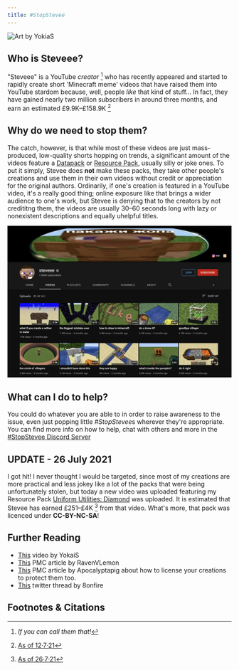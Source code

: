 ```yaml
---
title: #StopStevee
---
```


![Art by YokiaS](https://i.ytimg.com/vi/hE_Ek9EbT0Q/maxresdefault.jpg)

## Who is Steveee?

"Steveee" is a YouTube *creator* [^1] who has recently appeared and started to rapidly create short 'Minecraft meme' videos that have raised them into YouTube stardom because, well, people *like* that kind of stuff...
In fact, they have gained nearly two million subscribers in around three months, and earn an estimated £9.9K–£158.9K [^2]

## Why do we need to stop them?

The catch, however, is that while most of these videos are just mass-produced, low-quality shorts hopping on trends, a significant amount of the videos feature a [Datapack](https://minecraft.fandom.com/wiki/Data_Pack) or [Resource Pack](https://minecraft.fandom.com/wiki/Resource_Pack), usually silly or joke ones.
To put it simply, Stevee does **not** make these packs, they take other people's creations and use them in their own videos without credit or appreciation for the original authors.
Ordinarily, if one's creation is featured in a YouTube video, it's a really good thing; online exposure like that brings a wider audience to one's work, but Stevee is denying that to the creators by not credititng them, the videos are usually 30–60 seconds long with lazy or nonexistent descriptions and equally uhelpful titles.

![Steveee's Youtube Page](/assets/steveee_yt.png)

## What can I do to help?

You could do whatever you are able to in order to raise awareness to the issue, even just popping little *#StopStevee*s wherever they're appropriate. You can find more info on how to help, chat with others and more in the [#StopStevee Discord Server](https://discord.gg/sKqYzD5RZW)

## UPDATE - 26 July 2021

I got hit! I never thought I would be targeted, since most of my creations are more practical and less jokey like a lot of the packs that were being unfortunately stolen, but today a new video was uploaded featuring my Resource Pack [Uniform Utilities: Diamond](https://www.planetminecraft.com/texture-pack/uniform-utilities-2-options/) was uploaded. It is estimated that Stevee has earned £251–£4K  [^3] from that video. What's more, that pack was licenced under **CC-BY-NC-SA**!

## Further Reading

* [This](https://youtu.be/hE_Ek9EbT0Q) video by YokaiS
* [This](https://www.planetminecraft.com/forums/minecraft/discussion/the-truth-about-steveee-636622/) PMC article by RavenVLemon
* [This](https://www.planetminecraft.com/blog/how-2-license/) PMC article by Apocalyptapig about how to license your creations to protect them too.
* [This](https://twitter.com/8onfire/status/1407828649827389440?s=20) twitter thread by 8onfire

## Footnotes & Citations

[^1]: *If you can call them that!*

[^2]: [As of 12·7·21](https://socialblade.com/youtube/channel/UCY2ekMrWhsUVHwO3J3-PCzQ)

[^3]: [As of 26·7·21](https://socialblade.com/youtube/channel/UCY2ekMrWhsUVHwO3J3-PCzQ)
